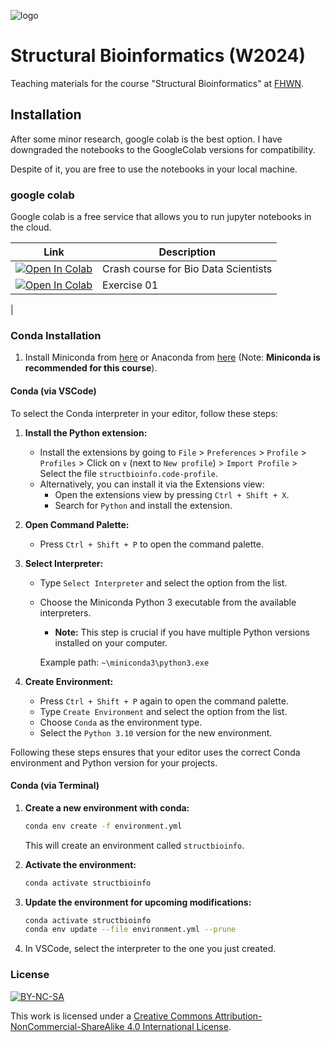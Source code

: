 ![logo](imgs/logo.png)

# Structural Bioinformatics (W2024)

Teaching materials for the course "Structural Bioinformatics" at [FHWN](https://tulln.fhwn.ac.at/studiengang/bio-data-science).

## Installation

After some minor research, google colab is the best option.
I have downgraded the notebooks to the GoogleColab versions for compatibility.

Despite of it, you are free to use the notebooks in your local machine.

### google colab

Google colab is a free service that allows you to run jupyter notebooks in the cloud.

| Link                                                                                                                               | Description                          |
|------------------------------------------------------------------------------------------------------------------------------------|--------------------------------------|
| <a href="https://colab.research.google.com/github/yerkoescalona/structural_bioinformatics/blob/main/ex00/crash_course.ipynb" target="_parent"><img src="https://colab.research.google.com/assets/colab-badge.svg" alt="Open In Colab"/></a> | Crash course for Bio Data Scientists |
| <a href="https://colab.research.google.com/github/yerkoescalona/structural_bioinformatics/blob/main/ex01/ex01.ipynb" target="_parent"><img src="https://colab.research.google.com/assets/colab-badge.svg" alt="Open In Colab"/></a>                 | Exercise 01                          |
|


### Conda Installation

1. Install Miniconda from [here](https://docs.conda.io/en/latest/miniconda.html) or Anaconda from [here](https://www.anaconda.com/products/distribution#download-section) (Note: **Miniconda is recommended for this course**).


#### Conda (via VSCode)

To select the Conda interpreter in your editor, follow these steps:

1. **Install the Python extension:**
    - Install the extensions by going to `File` > `Preferences` > `Profile` > `Profiles` > Click on `∨` (next to `New profile`) > `Import Profile` > Select the file `structbioinfo.code-profile`.
    - Alternatively, you can install it via the Extensions view:
      - Open the extensions view by pressing `Ctrl + Shift + X`.
      - Search for `Python` and install the extension.

1. **Open Command Palette:**
    - Press `Ctrl + Shift + P` to open the command palette.

2. **Select Interpreter:**
    - Type `Select Interpreter` and select the option from the list.
    - Choose the Miniconda Python 3 executable from the available interpreters.
      - **Note:** This step is crucial if you have multiple Python versions installed on your computer.

      Example path: `~\miniconda3\python3.exe`

3. **Create Environment:**
    - Press `Ctrl + Shift + P` again to open the command palette.
    - Type `Create Environment` and select the option from the list.
    - Choose `Conda` as the environment type.
    - Select the `Python 3.10` version for the new environment.

Following these steps ensures that your editor uses the correct Conda environment and Python version for your projects.


#### Conda (via Terminal)

1. **Create a new environment with conda:**

    ```bash
    conda env create -f environment.yml
    ```

    This will create an environment called `structbioinfo`.

2. **Activate the environment:**

    ```bash
    conda activate structbioinfo
    ```

3. **Update the environment for upcoming modifications:**

    ```bash
    conda activate structbioinfo
    conda env update --file environment.yml --prune
    ```

4. In VSCode, select the interpreter to the one you just created.


### License
[![BY-NC-SA](https://i.creativecommons.org/l/by-nc-sa/4.0/88x31.png)](http://creativecommons.org/licenses/by-nc-sa/4.0/)


This work is licensed under a [Creative Commons Attribution-NonCommercial-ShareAlike 4.0 International License](http://creativecommons.org/licenses/by-nc-sa/4.0/).
